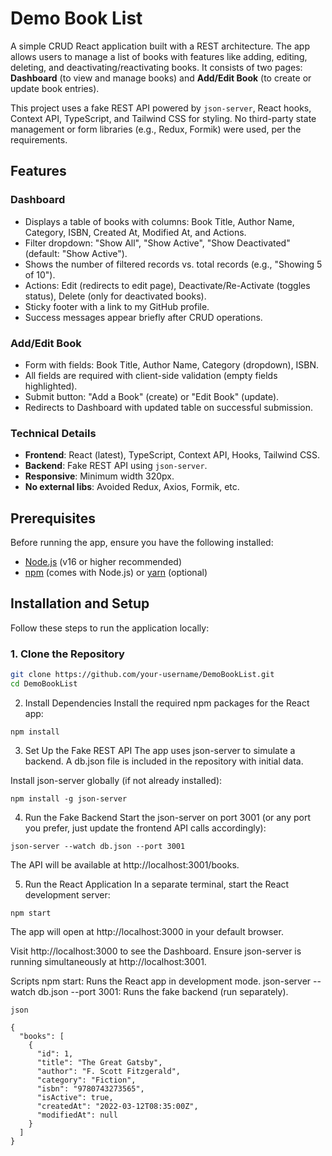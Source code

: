 # Demo Book List

A simple CRUD React application built with a REST architecture. The app allows users to manage a list of books with features like adding, editing, deleting, and deactivating/reactivating books. It consists of two pages: **Dashboard** (to view and manage books) and **Add/Edit Book** (to create or update book entries).

This project uses a fake REST API powered by `json-server`, React hooks, Context API, TypeScript, and Tailwind CSS for styling. No third-party state management or form libraries (e.g., Redux, Formik) were used, per the requirements.

## Features

### Dashboard
- Displays a table of books with columns: Book Title, Author Name, Category, ISBN, Created At, Modified At, and Actions.
- Filter dropdown: "Show All", "Show Active", "Show Deactivated" (default: "Show Active").
- Shows the number of filtered records vs. total records (e.g., "Showing 5 of 10").
- Actions: Edit (redirects to edit page), Deactivate/Re-Activate (toggles status), Delete (only for deactivated books).
- Sticky footer with a link to my GitHub profile.
- Success messages appear briefly after CRUD operations.

### Add/Edit Book
- Form with fields: Book Title, Author Name, Category (dropdown), ISBN.
- All fields are required with client-side validation (empty fields highlighted).
- Submit button: "Add a Book" (create) or "Edit Book" (update).
- Redirects to Dashboard with updated table on successful submission.

### Technical Details
- **Frontend**: React (latest), TypeScript, Context API, Hooks, Tailwind CSS.
- **Backend**: Fake REST API using `json-server`.
- **Responsive**: Minimum width 320px.
- **No external libs**: Avoided Redux, Axios, Formik, etc.

## Prerequisites

Before running the app, ensure you have the following installed:
- [Node.js](https://nodejs.org/) (v16 or higher recommended)
- [npm](https://www.npmjs.com/) (comes with Node.js) or [yarn](https://yarnpkg.com/) (optional)

## Installation and Setup

Follow these steps to run the application locally:

### 1. Clone the Repository
```bash
git clone https://github.com/your-username/DemoBookList.git
cd DemoBookList
```

2. Install Dependencies
Install the required npm packages for the React app:
```
npm install
```


3. Set Up the Fake REST API
The app uses json-server to simulate a backend. A db.json file is included in the repository with initial data.

Install json-server globally (if not already installed):
```
npm install -g json-server
```

4. Run the Fake Backend
Start the json-server on port 3001 (or any port you prefer, just update the frontend API calls accordingly):

```
json-server --watch db.json --port 3001

```
The API will be available at http://localhost:3001/books.

5. Run the React Application
In a separate terminal, start the React development server:

```
npm start
```
The app will open at http://localhost:3000 in your default browser.

Visit http://localhost:3000 to see the Dashboard.
Ensure json-server is running simultaneously at http://localhost:3001.

Scripts
npm start: Runs the React app in development mode.
json-server --watch db.json --port 3001: Runs the fake backend (run separately).


```
json

{
  "books": [
    {
      "id": 1,
      "title": "The Great Gatsby",
      "author": "F. Scott Fitzgerald",
      "category": "Fiction",
      "isbn": "9780743273565",
      "isActive": true,
      "createdAt": "2022-03-12T08:35:00Z",
      "modifiedAt": null
    }
  ]
}
```